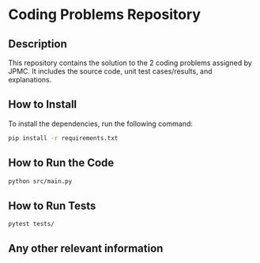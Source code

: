 # Coding Problems Repository

## Description
This repository contains the solution to the 2 coding problems assigned by JPMC. It includes the source code, unit test cases/results, and explanations.


## How to Install

To install the dependencies, run the following command:

```bash
pip install -r requirements.txt
```

## How to Run the Code
```bash
python src/main.py
```

## How to Run Tests
```bash
pytest tests/
```


## Any other relevant information
  ```bash
```

